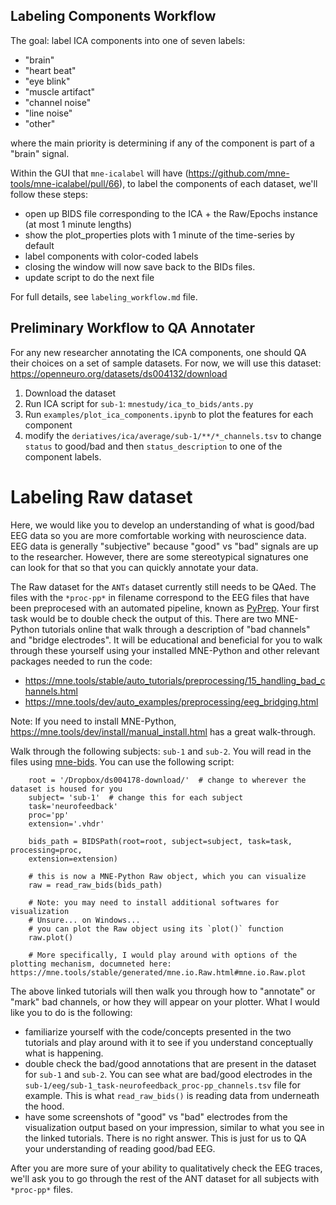 ## Labeling Components Workflow

The goal: label ICA components into one of seven labels:

- "brain"
- "heart beat"
- "eye blink"
- "muscle artifact"
- "channel noise"
- "line noise"
- "other"

where the main priority is determining if any of the component is part of a "brain" signal.

Within the GUI that ``mne-icalabel`` will have (https://github.com/mne-tools/mne-icalabel/pull/66), to label the components of each dataset, we'll follow these steps:

- open up BIDS file corresponding to the ICA + the Raw/Epochs instance (at most 1 minute lengths)
- show the plot_properties plots with 1 minute of the time-series by default
- label components with color-coded labels
- closing the window will now save back to the BIDs files.
- update script to do the next file

For full details, see `labeling_workflow.md` file.

## Preliminary Workflow to QA Annotater

For any new researcher annotating the ICA components, one should QA their choices on a set of sample datasets. For now, we will use this dataset: https://openneuro.org/datasets/ds004132/download

1. Download the dataset
2. Run ICA script for ``sub-1``: `mnestudy/ica_to_bids/ants.py`
3. Run `examples/plot_ica_components.ipynb` to plot the features for each component
4. modify the `deriatives/ica/average/sub-1/**/*_channels.tsv` to change `status` to good/bad and then `status_description` to one of the component labels.

# Labeling Raw dataset

Here, we would like you to develop an understanding of what is good/bad EEG data so you are more comfortable working with neuroscience data. EEG data is generally "subjective" because "good" vs "bad" signals are up to the researcher. However, there are some stereotypical signatures one can look for that so that you can quickly annotate your data.

The Raw dataset for the ``ANTs`` dataset currently still needs to be QAed. The files with the ``*proc-pp*`` in filename correspond to the EEG files that have been preprocesed with an automated pipeline, known as [PyPrep](https://github.com/sappelhoff/pyprep). Your first task would be to double check the output of this. There are two MNE-Python tutorials online that walk through a description of "bad channels" and "bridge electrodes". It will be educational and beneficial for you to walk through these yourself using your installed MNE-Python and other relevant packages needed to run the code:

- https://mne.tools/stable/auto_tutorials/preprocessing/15_handling_bad_channels.html
- https://mne.tools/dev/auto_examples/preprocessing/eeg_bridging.html

Note: If you need to install MNE-Python, https://mne.tools/dev/install/manual_install.html has a great walk-through.

Walk through the following subjects: ``sub-1`` and ``sub-2``. You will read in the files using [mne-bids](). You can use the following script:

```
    root = '/Dropbox/ds004178-download/'  # change to wherever the dataset is housed for you
    subject= 'sub-1'  # change this for each subject
    task='neurofeedback'
    proc='pp'
    extension='.vhdr'

    bids_path = BIDSPath(root=root, subject=subject, task=task, processing=proc,
    extension=extension)

    # this is now a MNE-Python Raw object, which you can visualize
    raw = read_raw_bids(bids_path)

    # Note: you may need to install additional softwares for visualization
    # Unsure... on Windows...
    # you can plot the Raw object using its `plot()` function
    raw.plot()

    # More specifically, I would play around with options of the plotting mechanism, documneted here: https://mne.tools/stable/generated/mne.io.Raw.html#mne.io.Raw.plot
```

The above linked tutorials will then walk you through how to "annotate" or "mark" bad channels, or how they will appear on your plotter. What I would like you to do is the following:

- familiarize yourself with the code/concepts presented in the two tutorials and play around with it to see if you understand conceptually what is happening.
- double check the bad/good annotations that are present in the dataset for `sub-1` and `sub-2`. You can see what are bad/good electrodes in the `sub-1/eeg/sub-1_task-neurofeedback_proc-pp_channels.tsv` file for example. This is what `read_raw_bids()` is reading data from underneath the hood.
- have some screenshots of "good" vs "bad" electrodes from the visualization output based on your impression, similar to what you see in the linked tutorials. There is no right answer. This is just for us to QA your understanding of reading good/bad EEG.

After you are more sure of your ability to qualitatively check the EEG traces, we'll ask you to go through the rest of the ANT dataset for all subjects with ``*proc-pp*`` files.